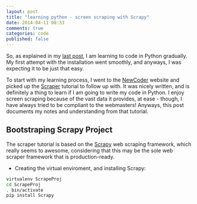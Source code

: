 ```yaml
---
layout: post
title: "learning python - screen scraping with Scrapy"
date: 2014-04-11 08:33
comments: true
categories: code
published: false
---
```


So, as explained in my [last post][last-post], I am learning to code in Python
gradually. My first attempt with the installation went smoothly, and anyways,
I was expecting it to be just that easy.

To start with my learning process, I went to the [NewCoder](http://newcoder.io)
website and picked up the [Scraper](scraper-tut) tutorial to follow up with. It
was nicely written, and is definitely a thing to learn if I am going to write my
code in Python. I enjoy screen scraping because of the vast data it provides, at
ease - though, I have always tried to be compliant to the webmasters! Anyways,
this post documents my notes and understanding from that tutorial.

<!-- more -->

Bootstraping Scrapy Project
---------------------------

The scraper tutorial is based on the [Scrapy](http://scrapy.org) web scraping
framework, which really seems to awesome, considering that this may be the sole
web scraper framework that is production-ready.

- Creating the virtual enviroment, and installing Scrapy:

```bash
virtualenv ScrapeProj
cd ScrapeProj
. bin/activate
pip install Scrapy
```

  [last-post]:   http://nikhgupta.com/code/a-rubyists-attempt-on-working-with-python-setup-and-first-notes/
  [scraper-tut]: http://newcoder.io/scrape/intro/
